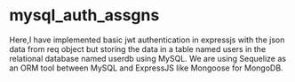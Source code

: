 # mysql_auth_assgns

Here,I have implemented basic jwt authentication in expressjs with the json data from req object but storing the data in a table named users in the relational database named userdb using MySQL.
We are using Sequelize as an ORM tool between MySQL and ExpressJS like Mongoose for MongoDB.
